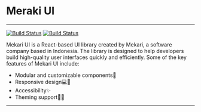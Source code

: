 # Meraki UI
----------------------------------------------------
[![Build Status](https://img.shields.io/badge/Tailwind_CSS-38B2AC?style=for-the-badge&logo=tailwind-css&logoColor=white)](https://tailwindcss.com/) [![Build Status](	https://img.shields.io/badge/Alpine_Linux-0D597F?style=for-the-badge&logo=alpine-linux&logoColor=white)](https://alpinejs.dev/)

Mekari UI is a React-based UI library created by Mekari, a software company based in Indonesia. The library is designed to help developers build high-quality user interfaces quickly and efficiently. Some of the key features of Mekari UI include:
- Modular and customizable components🛃
- Responsive design💻📲
- Accessibility✨
- Theming support💁‍♂️
----------------------------------------------------
